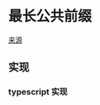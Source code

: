 # 最长公共前缀
[来源](https://leetcode.cn/problems/longest-common-prefix/)

## 实现

### typescript 实现
```typescript

```
